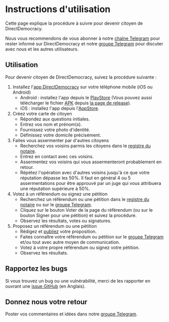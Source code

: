 # Instructions d'utilisation

Cette page explique la procédure à suivre pour devenir citoyen de DirectDemocracy.

Nous vous recommendons de vous abonner à notre [chaîne Telegram](https://t.me/directdemocracy_news_fr) pour rester informé sur DirectDemocracy et notre [groupe Telegram](https://t.me/directdemocracy_group_fr) pour discuter avec nous et les autres utilisateurs.

## Utilisation

Pour devenir citoyen de DirectDemocracy, suivez la procédure suivante :

1. Installez l'[app DirectDemocracy](https://app.directdemocracy.vote) sur votre téléphone mobile (iOS ou Android)
   - Android : installez l'app depuis le [PlayStore](https://play.google.com/store/apps/details?id=vote.directdemocracy.app) (Vous pouvez aussi télécharger le fichier [APK](https://github.com/directdemocracy-vote/app/releases/download/2.0.65/directdemocracy-2.0.65.apk) depuis [la page de release](https://github.com/directdemocracy-vote/app/releases)).
   - iOS : installez l'app depuis l'[AppStore](https://apps.apple.com/app/directdemocracy/id6471849230).
3. Créez votre carte de citoyen
   - Répondez aux questions initiales.
   - Entrez vos nom et prénom(s).
   - Fournissez votre photo d'identité.
   - Définissez votre domicile précisément.
4. Faites vous assermenter par d'autres citoyens
   - Recherchez vos voisins parmis les citoyens dans le [registre du notaire](https://notary.directdemocracy.vote).
   - Entrez en contact avec ces voisins.
   - Assermentez vos voisins qui vous assermenteront probablement en retour.
   - Répétez l'opération avec d'autres voisins jusqu'à ce que votre réputation dépasse les 50%. Il faut en général 4 ou 5 assermentations pour être approuvé par un juge qui vous attribuera une réputation supérieure à 50%.
5. Votez à un référendum ou signez une pétition
   - Recherchez un référendum ou une pétition dans le [registre du notaire](https://notary.directdemocracy.vote?tab=proposals) ou sur le [groupe Telegram](https://t.me/directdemocracy_group_fr).
   - Cliquez sur le bouton Voter de la page du référendum (ou sur le bouton Signer pour une pétition) et suivez la procédure.
   - Observez les résultats, votes ou signatures.
6. Proposez un référendum ou une pétition
   - Rédigez et [publiez](https://judge.directdemocracy.vote/propose.html) votre proposition.
   - Faites connaître votre référendum ou pétition sur le [groupe Telegram](https://t.me/directdemocracy_group_fr) et/ou tout avec autre moyen de communication.
   - Votez à votre propre référendum ou signez votre pétition.
   - Observez les résultats.

## Rapportez les bugs

Si vous trouvez un bug ou une vulnérabilité, merci de les rapporter en ouvrant une [issue GitHub](https://github.com/directdemocracy-vote/www/issues/new) (en Anglais).

## Donnez nous votre retour

Poster vos commentaires et idées dans notre [groupe Telegram](https://t.me/directdemocracy_group_fr).


